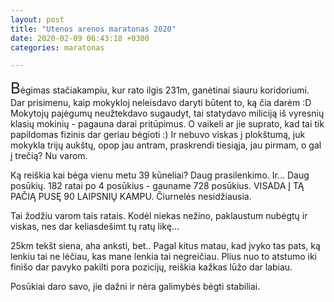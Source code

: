 ```yaml
---
layout: post
title: "Utenos arenos maratonas 2020"
date: 2020-02-09 06:43:18 +0300
categories: maratonas 

---
```


<big><big><big>B</big></big></big>ėgimas stačiakampiu, kur rato ilgis 231m, ganėtinai siauru koridoriumi. Dar prisimenu, kaip mokykloj neleisdavo daryti būtent to, ką čia darėm :D Mokytojų pajėgumų neužtekdavo sugaudyt, tai statydavo miliciją iš vyresnių klasių mokinių - pagauna darai pritūpimus. O vaikeli ar jie suprato, kad tai tik papildomas fizinis dar geriau bėgioti :) Ir nebuvo viskas į plokštumą, juk mokykla trijų aukštų, opop jau antram, praskrendi tiesiąja, jau pirmam, o gal į trečią? Nu varom. 

Ką reiškia kai bėga vienu metu 39 kūneliai? Daug prasilenkimo. Ir... Daug posūkių. 182 ratai po 4 posūkius - gauname 728 posūkius. VISADA Į TĄ PAČIĄ PUSĘ 90 LAIPSNIŲ KAMPU. Čiurnelės nesidžiausia.

Tai žodžiu varom tais ratais. Kodėl niekas nežino, paklaustum nubėgtų ir viskas, nes dar keliasdešimt tų ratų likę... 

25km tekšt siena, aha anksti, bet.. Pagal kitus matau, kad įvyko tas pats, ką lenkiu tai ne lėčiau, kas mane lenkia tai negreičiau. Plius nuo to atstumo iki finišo dar pavyko pakilti pora pozicijų, reiškia kažkas lūžo dar labiau.

Posūkiai daro savo, jie dažni ir nėra galimybės bėgti stabiliai.